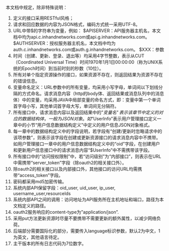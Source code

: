 本文档中规定，除非特殊说明：

1. 定义的接口采用RESTful风格；
2. 请求和回应数据的内容为JSON格式，编码方式统一采用UTF-8。
3. URL中带$的字符串为变量，例如：
	$APISERVER：API服务器主机名，本文档中均为api.c.inhandnetworks.com或api.g.inhandnetworks.com。
	$AUTHSERVER：授权服务器主机名，本文档中均为auth.c.inhandnetworks.com或auth.g.inhandnetworks.com。
	$XXX：参数
4. 时间（创建、更新、登录、退出等）均采用4字节整数，表示从CUT（Coordinated Universal Time）时间1970年1月1日00:00:00（称为UNIX系统的Epoch时间）到当前时刻的秒数（10位）。
5. 所有对单个指定资源操作的接口，如果资源不存在，则返回结果为资源不存在的错误信息。
6. 变量命名定义：URL参数中的所有变量，均采用小写字母，单词间以下划线分隔的方式命名。请求消息内容（http的body体、返回结果或消息队列中的消息体）中的变量，均采用JAVA中局部变量的命名方式，即：变量中第一个单词首字母小写，其他单词首字母大写，单词间无分隔符。
7. 所有接口中，请求消息内容以及返回结果中的”$变量名”表示该章节中定义的对应的数据结构体，一般为JSON对象。如“$UserInfo”表示用户管理接口定义一章中的小节“用户信息数据结构定义”中定义的用户信息JSON对象格式。
8. 每一章中的数据结构定义中的字段说明，若字段有“创建/更新时忽略请求中的该项参数”，则表示该字段在创建或更新资源接口的请求消息内容中不携带。如用户管理接口一章中的用户信息数据结构定义中的“oid”字段，在创建用户和更新用户信息接口中的请求消息内容“$UserInfo”中不需携带该字段。
9. 所有接口中的“访问授权限制”中，若“访问级别”为“内部接口”，则表示在URL中需携带“server_token”字段（除oauth2的相关接口外）。
10. 除oauth2的相关接口以及内部接口外，其他接口的访问URL均需携带“access_token”字段。
11. 密码都采用md5加密传输。
12. 系统内部API保留字段：oid_user, uid_user, ip_user, username_user,resourceIds
13. 系统内部API之间的调用：访问地址为API服务所在主机地址和端口，路径为本文档定义的路径。
14. oauth2服务响应的content-type为”application/json”.
15. 采用put方法更新资源时尽量不要携带不需要更新的额外属性，以减少网络负荷。
16. 后端部分需要国际化的部分，需要传入language标识参数，默认2为中文，1为英文，其他语言待定。
17. 主干版本的所有日志代码为7位数字。
